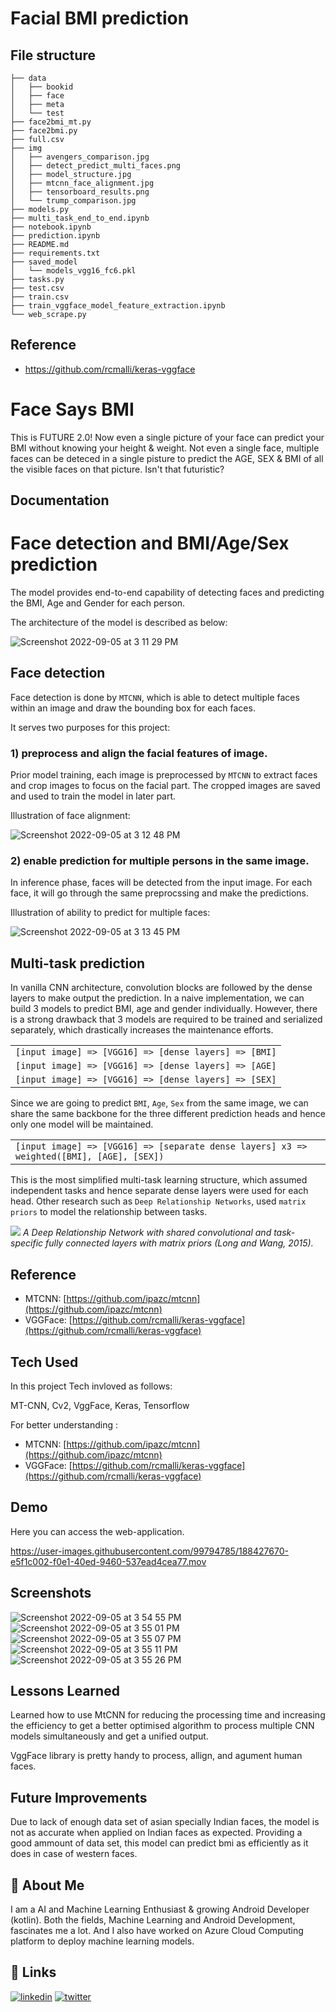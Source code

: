# Facial BMI prediction

## File structure

```
├── data
│   ├── bookid
│   ├── face
│   ├── meta
│   └── test
├── face2bmi_mt.py
├── face2bmi.py
├── full.csv
├── img
│   ├── avengers_comparison.jpg
│   ├── detect_predict_multi_faces.png
│   ├── model_structure.jpg
│   ├── mtcnn_face_alignment.jpg
│   ├── tensorboard_results.png
│   └── trump_comparison.jpg
├── models.py
├── multi_task_end_to_end.ipynb
├── notebook.ipynb
├── prediction.ipynb
├── README.md
├── requirements.txt
├── saved_model
│   └── models_vgg16_fc6.pkl
├── tasks.py
├── test.csv
├── train.csv
├── train_vggface_model_feature_extraction.ipynb
└── web_scrape.py
```

## Reference

* https://github.com/rcmalli/keras-vggface


# Face Says BMI


This is FUTURE 2.0! Now even a single picture of your
face can predict your BMI without knowing your
height & weight. Not even a single face, multiple faces
can be deteced in a single pisture to predict the AGE, SEX & BMI
of all the visible faces on that picture. Isn't that futuristic?


## Documentation

# Face detection and BMI/Age/Sex prediction

The model provides end-to-end capability of detecting faces and predicting the BMI, Age and Gender for each person. 

The architecture of the model is described as below:

![Screenshot 2022-09-05 at 3 11 29 PM](https://user-images.githubusercontent.com/99794785/188419564-11d33f6b-eaed-468f-89c2-56aecc4b740a.png)



## Face detection

Face detection is done by `MTCNN`, which is able to detect multiple faces within an image and draw the bounding box for each faces.  

It serves two purposes for this project:

### 1) preprocess and align the facial features of image.

Prior model training, each image is preprocessed by `MTCNN` to extract faces and crop images to focus on the facial part. The cropped images are saved and used to train the model in later part.

Illustration of face alignment:

![Screenshot 2022-09-05 at 3 12 48 PM](https://user-images.githubusercontent.com/99794785/188419741-5803256f-2a97-46a4-b390-ad8074e80323.png)


### 2) enable prediction for multiple persons in the same image.

In inference phase, faces will be detected from the input image. For each face, it will go through the same preprocssing and make the predictions.

Illustration of ability to predict for multiple faces:

![Screenshot 2022-09-05 at 3 13 45 PM](https://user-images.githubusercontent.com/99794785/188419922-263e6b33-bf2c-46b1-9ca6-291704d93ec6.png)


## Multi-task prediction

In vanilla CNN architecture, convolution blocks are followed by the dense layers to make output the prediction. In a naive implementation, we can build 3 models to predict BMI, age and gender individually. However, there is a strong drawback that 3 models are required to be trained and serialized separately, which drastically increases the maintenance efforts.

|   |
|---|
|`[input image] => [VGG16] => [dense layers] => [BMI]`|
|`[input image] => [VGG16] => [dense layers] => [AGE]`|
|`[input image] => [VGG16] => [dense layers] => [SEX]`|

Since we are going to predict `BMI`, `Age`, `Sex` from the same image, we can share the same backbone for the three different prediction heads and hence only one model will be maintained.

|    |
|----|
|`[input image] => [VGG16] => [separate dense layers] x3 => weighted([BMI], [AGE], [SEX])`|

This is the most simplified multi-task learning structure, which assumed independent tasks and hence separate dense layers were used for each head. Other research such as `Deep Relationship Networks`, used `matrix priors` to model the relationship between tasks.

![](https://ruder.io/content/images/2017/05/relationship_networks.png)
_A Deep Relationship Network with shared convolutional and task-specific fully connected layers with matrix priors (Long and Wang, 2015)._
 
## Reference
 * MTCNN: [https://github.com/ipazc/mtcnn](https://github.com/ipazc/mtcnn)
 * VGGFace: [https://github.com/rcmalli/keras-vggface](https://github.com/rcmalli/keras-vggface)
## Tech Used

In this project Tech invloved as follows: 

MT-CNN, Cv2, VggFace, Keras, Tensorflow




For better understanding : 
 * MTCNN: [https://github.com/ipazc/mtcnn](https://github.com/ipazc/mtcnn)
 * VGGFace: [https://github.com/rcmalli/keras-vggface](https://github.com/rcmalli/keras-vggface)
## Demo

Here you can access the web-application.



https://user-images.githubusercontent.com/99794785/188427670-e5f1c002-f0e1-40ed-9460-537ead4cea77.mov


## Screenshots

![Screenshot 2022-09-05 at 3 54 55 PM](https://user-images.githubusercontent.com/99794785/188428027-19eca9cb-69ce-4a02-8994-dfb4ee28727c.png)
![Screenshot 2022-09-05 at 3 55 01 PM](https://user-images.githubusercontent.com/99794785/188428065-2d3b2430-e07c-456c-980d-770a4746b61f.png)
![Screenshot 2022-09-05 at 3 55 07 PM](https://user-images.githubusercontent.com/99794785/188428074-ff3e08bf-e82b-4f58-85a2-f6b6a6b19367.png)
![Screenshot 2022-09-05 at 3 55 11 PM](https://user-images.githubusercontent.com/99794785/188428077-78b9ca14-8d86-4a12-a156-96d490bec544.png)
![Screenshot 2022-09-05 at 3 55 26 PM](https://user-images.githubusercontent.com/99794785/188428082-82b3d618-1a61-434e-814e-deaac9ca4629.png)

## Lessons Learned

Learned how to use MtCNN for reducing the processing time 
and increasing the efficiency to get a better optimised 
algorithm to process multiple CNN models simultaneously 
and get a unified output. 

VggFace library is pretty handy to process, allign, and 
agument human faces.
## Future Improvements

Due to lack of enough data set of asian specially Indian
faces, the model is not as accurate when applied on Indian
faces as expected. Providing a good ammount of data set, 
this model can predict bmi as efficiently as it does in 
case of western faces.
## 🚀 About Me
I am a AI and Machine Learning Enthusiast & growing Android Developer (kotlin). Both the fields, Machine Learning and Android Development, fascinates me a lot. And I also have worked on Azure Cloud Computing platform to deploy machine learning models.
## 🔗 Links

[![linkedin](https://img.shields.io/badge/linkedin-0A66C2?style=for-the-badge&logo=linkedin&logoColor=white)](https://www.linkedin.com/in/thebitanpaul)
[![twitter](https://img.shields.io/badge/twitter-1DA1F2?style=for-the-badge&logo=twitter&logoColor=white)](https://twitter.com/thebitanpaul_)


